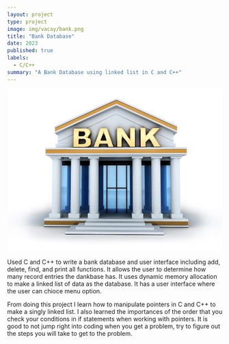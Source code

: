 ```yaml
---
layout: project
type: project
image: img/vacay/bank.png
title: "Bank Database"
date: 2023
published: true
labels:
  - C/C++
summary: "A Bank Database using linked list in C and C++"
---
```


<img class="img-fluid" src="../img/vacay/bank.png">

Used C and C++ to write a bank database and user interface including add, delete, find, and print all functions. 
It allows the user to determine how many record entries the dankbase has. It uses dynamic memory allocation to make a linked list of data as the database. It has a user interface where the user can chioce menu option.

From doing this project I learn how to manipulate pointers in C and C++ to make a singly linked list. I also learned the importances of the order that you check your conditions in if statements when working with pointers. It is good to not jump right into coding when you get a problem, try to figure out the steps you will take to get to the problem.    
